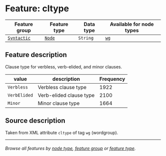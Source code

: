 # Feature: cltype

Feature group | Feature type | Data type | Available for node types
---  | --- | --- | ---
[`Syntactic`](featuresbygroup.md#syntactic-features) | [`Node`](featuresbyfeaturetype.md#node-features) | `String` | [`wg`](featuresbynodetype.md#wordgroup-nodes)

## Feature description

Clause type for verbless, verb-elided, and minor clauses.

value | description | Frequency
---  | --- | --- 
`Verbless` | Verbless clause type| 1922
`VerbElided` |  Verb-elided clause type | 2100
`Minor` |  Minor clause type | 1664

## Source description

Taken from XML attribute `cltype` of tag `wg` (wordgroup).

---
###### *Browse all features by [node type](featuresbynodetype.md#readme), [feature group](featuresbygroup.md#readme) or [feature type](featuresbyfeaturetype.md#readme).*
